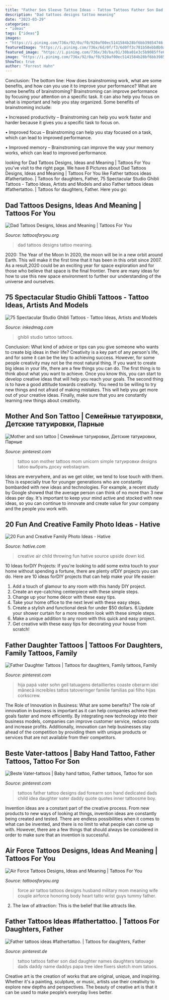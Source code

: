```yaml
---
title: "Father Son Sleeve Tattoo Ideas - Tattoo Tattoos Father Son Dad Daughter Names Daughters Tatouage Dads Daddy Name Daddys Papa Tree Idee Fixers Sketch Mom Tatoos"
description: "Dad tattoos designs tattoo meaning"
date: "2023-03-29"
categories:
- "ideas"
tags: ["ideas"]
images:
- "https://i.pinimg.com/736x/92/0a/f0/920af00ec5141584b28bf6bb39854746.jpg"
featuredImage: "https://i.pinimg.com/736x/6d/0f/f3/6d0ff3c781b58ebb8b9aefcebf5ede4d.jpg"
featured_image: "https://i.pinimg.com/736x/30/ba/01/30ba01e3c5b9085ffe6490bfff535882.jpg"
image: "https://i.pinimg.com/736x/92/0a/f0/920af00ec5141584b28bf6bb39854746.jpg"
ShowToc: true
author: "Forrest Hahn"
---
```



Conclusion: The bottom line: How does brainstroming work, what are some benefits, and how can you use it to improve your performance?
What are some benefits of brainstroming?
Brainstroming can improve performance by focusing your attention on a specific task. It can also help you focus on what is important and help you stay organized. Some benefits of brainstroming include:

• Increased productivity – Brainstroming can help you work faster and harder because it gives you a specific task to focus on.

• Improved focus – Brainstroming can help you stay focused on a task, which can lead to improved performance.

• Improved memory – Brainstroming can improve the way your memory works, which can lead to improved performance.

	

		
looking for Dad Tattoos Designs, Ideas and Meaning | Tattoos For You you've visit to the right page. We have 8 Pictures about Dad Tattoos Designs, Ideas and Meaning | Tattoos For You like Father tattoos ideas #fathertattoo. | Tattoos for daughters, Father, 75 Spectacular Studio Ghibli Tattoos - Tattoo Ideas, Artists and Models and also Father tattoos ideas #fathertattoo. | Tattoos for daughters, Father. Here you go:
		
    
## Dad Tattoos Designs, Ideas And Meaning | Tattoos For You

<img loading=lazy src="https://www.tattoosforyou.org/wp-content/uploads/2016/05/Dad-Tattoo.jpg" onerror="this.onerror=null;this.src='https://tse2.mm.bing.net/th?id=OIP.OGF1zbdAn0HxycLdMscA9gHaJ3&amp;pid=15.1';" alt="Dad Tattoos Designs, Ideas and Meaning | Tattoos For You">

_Source: tattoosforyou.org_

>dad tattoos designs tattoo meaning. 

	

2020: The Year of the Moon
In 2020, the moon will be in a new orbit around Earth. This will make it the first time that it has been in this orbit since 2007. As a result,2020 could be an exciting year for space exploration and for those who believe that space is the final frontier. There are many ideas for how to use this new space environment to further our understanding of the universe and ourselves.

    
## 75 Spectacular Studio Ghibli Tattoos - Tattoo Ideas, Artists And Models

<img loading=lazy src="https://www.inkedmag.com/.image/t_share/MTc2NjA4MTY4MzAwNzgyODAx/studio-ghibli-fb.jpg" onerror="this.onerror=null;this.src='https://tse4.mm.bing.net/th?id=OIP.vd9yNU2EbDjPKRnjGTTaTwHaD4&amp;pid=15.1';" alt="75 Spectacular Studio Ghibli Tattoos - Tattoo Ideas, Artists and Models">

_Source: inkedmag.com_

>ghibli studio tattoo tattoos. 

	

Conclusion: What kind of advice or tips can you give someone who wants to create big ideas in their life?
Creativity is a key part of any person's life, and for some it can be the key to achieving success. However, for some people creativity may not be the most natural thing. If you want to create big ideas in your life, there are a few things you can do. The first thing is to think about what you want to achieve. Once you know this, you can start to develop creative ideas that will help you reach your goals. The second thing is to have a good attitude towards creativity. You need to be willing to try new things and not afraid of making mistakes. This will help you get more out of your creative ideas. Finally, make sure that you are constantly learning new things about creativity.

    
## Mother And Son Tattoo | Семейные татуировки, Детские татуировки, Парные

<img loading=lazy src="https://i.pinimg.com/736x/89/81/70/8981706fc995e16875892f5b93c2a9ab.jpg" onerror="this.onerror=null;this.src='https://tse2.mm.bing.net/th?id=OIP.I2shbU4t3Kr25yBFEoJVZAHaJ3&amp;pid=15.1';" alt="Mother and son tattoo | Семейные татуировки, Детские татуировки, Парные">

_Source: pinterest.com_

>tattoo son mother tattoos mom unicorn simple татуировки designs tatoo выбрать доску webstaqram. 

	

Ideas are everywhere, and as we get older, we tend to lose touch with them. This is especially true for younger generations who are constantly bombarded with new ideas and technologies. For example, a recent study by Google showed that the average person can think of no more than 3 new ideas per day. It's important to keep your mind active and stocked with new ideas, so you can continue to innovate and create value for your company and the people you work with.

    
## 20 Fun And Creative Family Photo Ideas - Hative

<img loading=lazy src="https://hative.com/wp-content/uploads/2014/11/family-photo-ideas/9-fun-creative-family-photo-ideas.jpg" onerror="this.onerror=null;this.src='https://tse2.mm.bing.net/th?id=OIP.gh41BjgM6HvW1Hn8TSz0rwHaLK&amp;pid=15.1';" alt="20 Fun and Creative Family Photo Ideas - Hative">

_Source: hative.com_

>creative air child throwing fun hative source upside down kid. 

	

10 Ideas forDIY Projects:
If you're looking to add some extra touch to your home without spending a fortune, there are plenty ofDIY projects you can do. Here are 10 ideas forDIY projects that can help make your life easier:
1. Add a touch of glamour to any room with this handy DIY project.
2. Create an eye-catching centerpiece with these simple steps.
3. Change up your home décor with these easy tips.
4. Take your home office to the next level with these easy steps.
5. Create a stylish and functional desk for under $50 dollars. 
6.Update your shower curtain for a more modern look with these simple steps. 
7. Make a unique addition to any room with this quick and easy project. 
8. Get creative with these easy tips for decorating your house from scratch!

    
## Father Daughter Tattoos | Tattoos For Daughters, Family Tattoos, Family

<img loading=lazy src="https://i.pinimg.com/736x/30/ba/01/30ba01e3c5b9085ffe6490bfff535882.jpg" onerror="this.onerror=null;this.src='https://tse1.mm.bing.net/th?id=OIP.pCQMlkdP66JKQGQ9i5mxwgHaNK&amp;pid=15.1';" alt="Father Daughter Tattoos | Tattoos for daughters, Family tattoos, Family">

_Source: pinterest.com_

>hija papá vater sohn geil tatuagens detailliertes coaste oberarm idei mânecă increíbles tattos tatoveringer familie familias pai filho hijas corkscrew. 

	

The Role of Innovation in Business: What are some benefits?
The role of innovation in business is important as it can help companies achieve their goals faster and more efficiently. By integrating new technology into their business models, companies can improve customer service, reduce costs and increase profits. Additionally, innovation can help businesses stay ahead of the competition by providing them with unique products or services that are not available from their competitors.

    
## Beste Vater-tattoos | Baby Hand Tattoo, Father Tattoos, Tattoo For Son

<img loading=lazy src="https://i.pinimg.com/736x/6d/0f/f3/6d0ff3c781b58ebb8b9aefcebf5ede4d.jpg" onerror="this.onerror=null;this.src='https://tse1.mm.bing.net/th?id=OIP.ROGr3p2KnusNm3fh55isUgHaLr&amp;pid=15.1';" alt="Beste Vater-tattoos | Baby hand tattoo, Father tattoos, Tattoo for son">

_Source: pinterest.com_

>tattoos father tattoo designs dad forearm son hand dedicated dads child idea daughter vater daddy quote quotes inner tattoosme boy. 

	

Invention ideas are a constant part of the creative process. From new products to new ways of looking at things, invention ideas are constantly being created and tested. There are endless possibilities when it comes to what can be invented, and there is no limit to what people can come up with. However, there are a few things that should always be considered in order to make sure that an invention is successful.

    
## Air Force Tattoos Designs, Ideas And Meaning | Tattoos For You

<img loading=lazy src="http://www.tattoosforyou.org/wp-content/uploads/2016/03/Air-Force-Tattoo-Designs.jpg" onerror="this.onerror=null;this.src='https://tse1.mm.bing.net/th?id=OIP.AlJva1xk-GbZxsbbiPOt7gHaKY&amp;pid=15.1';" alt="Air Force Tattoos Designs, Ideas and Meaning | Tattoos For You">

_Source: tattoosforyou.org_

>force air tattoo tattoos designs husband military mom meaning wife couple airforce honoring body heart tatto wrist guys tummy father. 

	

2. The law of attraction: This is the belief that like attracts like.

    
## Father Tattoos Ideas #fathertattoo. | Tattoos For Daughters, Father

<img loading=lazy src="https://i.pinimg.com/736x/92/0a/f0/920af00ec5141584b28bf6bb39854746.jpg" onerror="this.onerror=null;this.src='https://tse3.mm.bing.net/th?id=OIP.8RXAytGfksDSGVJXkeEQRgHaLG&amp;pid=15.1';" alt="Father tattoos ideas #fathertattoo. | Tattoos for daughters, Father">

_Source: pinterest.de_

>tattoo tattoos father son dad daughter names daughters tatouage dads daddy name daddys papa tree idee fixers sketch mom tatoos. 

	

Creative art is the creation of works that are original, unique, and inspiring. Whether it's a painting, sculpture, or music, artists use their creativity to explore new depths and perspectives. The beauty of creative art is that it can be used to make people’s everyday lives better.

